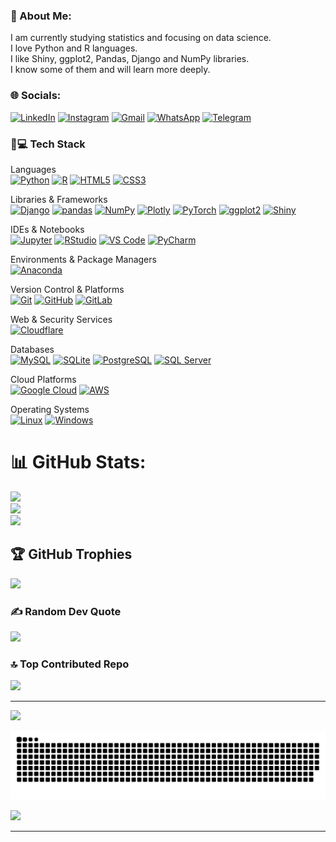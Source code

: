 ### 💫 About Me:
I am currently studying statistics and focusing on data science.<br>I love Python and R languages.<br>​​I like Shiny, ggplot2, Pandas, Django and NumPy libraries.<br>I know some of them and will learn more deeply.


### 🌐 Socials:
[![LinkedIn](https://img.shields.io/badge/LinkedIn-0A66C2?style=flat&logo=linkedin&logoColor=white)](https://www.linkedin.com/in/abolfazl-taheri-haghighi)
[![Instagram](https://img.shields.io/badge/Instagram-E4405F?style=flat&logo=instagram&logoColor=white)](https://instagram.com/Abolfazl.taheri_pv)
[![Gmail](https://img.shields.io/badge/Email-D14836?style=flat&logo=gmail&logoColor=white)](mailto:your.email@example.com)
[![WhatsApp](https://img.shields.io/badge/WhatsApp-25D366?style=flat&logo=whatsapp&logoColor=white)](https://wa.me/989174874818)
[![Telegram](https://img.shields.io/badge/Telegram-2CA5E0?style=flat&logo=telegram&logoColor=white)](https://t.me/+989174874818)

### 🧠💻  Tech Stack

Languages  
[![Python](https://img.shields.io/badge/Python-3776AB?style=flat&logo=python&logoColor=white)](https://www.python.org/)
[![R](https://img.shields.io/badge/R-276DC3?style=flat&logo=r&logoColor=white)](https://www.r-project.org/)
[![HTML5](https://img.shields.io/badge/HTML5-E34F26?style=flat&logo=html5&logoColor=white)](https://developer.mozilla.org/en-US/docs/Web/HTML)
[![CSS3](https://img.shields.io/badge/CSS3-1572B6?style=flat&logo=css3&logoColor=white)](https://developer.mozilla.org/en-US/docs/Web/CSS)

Libraries & Frameworks  
[![Django](https://img.shields.io/badge/Django-092E20?style=flat&logo=django&logoColor=white)](https://www.djangoproject.com/)
[![pandas](https://img.shields.io/badge/Pandas-150458?style=flat&logo=pandas&logoColor=white)](https://pandas.pydata.org/)
[![NumPy](https://img.shields.io/badge/NumPy-013243?style=flat&logo=numpy&logoColor=white)](https://numpy.org/)
[![Plotly](https://img.shields.io/badge/Plotly-3F4F75?style=flat&logo=plotly&logoColor=white)](https://plotly.com/)
[![PyTorch](https://img.shields.io/badge/PyTorch-EE4C2C?style=flat&logo=pytorch&logoColor=white)](https://pytorch.org/)
[![ggplot2](https://img.shields.io/badge/ggplot2-6A0DAD?style=flat&logo=r&logoColor=white)](https://ggplot2.tidyverse.org/)
[![Shiny](https://img.shields.io/badge/Shiny-009CA6?style=flat&logo=r&logoColor=white)](https://shiny.rstudio.com/)

IDEs & Notebooks  
[![Jupyter](https://img.shields.io/badge/Jupyter-F37626?style=flat&logo=jupyter&logoColor=white)](https://jupyter.org/)
[![RStudio](https://img.shields.io/badge/RStudio-75AADB?style=flat&logo=rstudio&logoColor=white)](https://rstudio.com/)
[![VS Code](https://img.shields.io/badge/VS%20Code-007ACC?style=flat&logo=visual-studio-code&logoColor=white)](https://code.visualstudio.com/)
[![PyCharm](https://img.shields.io/badge/PyCharm-000000?style=flat&logo=pycharm&logoColor=white)](https://www.jetbrains.com/pycharm/)


Environments & Package Managers  
[![Anaconda](https://img.shields.io/badge/Anaconda-44A833?style=flat&logo=anaconda&logoColor=white)](https://www.anaconda.com/)

Version Control & Platforms  
[![Git](https://img.shields.io/badge/Git-F05032?style=flat&logo=git&logoColor=white)](https://git-scm.com/)
[![GitHub](https://img.shields.io/badge/GitHub-181717?style=flat&logo=github&logoColor=white)](https://github.com/)
[![GitLab](https://img.shields.io/badge/GitLab-FC6D26?style=flat&logo=gitlab&logoColor=white)](https://gitlab.com/)

Web & Security Services  
[![Cloudflare](https://img.shields.io/badge/Cloudflare-F38020?style=flat&logo=cloudflare&logoColor=white)](https://www.cloudflare.com/)

Databases  
[![MySQL](https://img.shields.io/badge/MySQL-4479A1?style=flat&logo=mysql&logoColor=white)](https://www.mysql.com/)
[![SQLite](https://img.shields.io/badge/SQLite-003B57?style=flat&logo=sqlite&logoColor=white)](https://www.sqlite.org/)
[![PostgreSQL](https://img.shields.io/badge/PostgreSQL-336791?style=flat&logo=postgresql&logoColor=white)](https://www.postgresql.org/)
[![SQL Server](https://img.shields.io/badge/Microsoft_SQL_Server-CC2927?style=flat&logo=microsoft-sql-server&logoColor=white)](https://www.microsoft.com/en-us/sql-server)

Cloud Platforms  
[![Google Cloud](https://img.shields.io/badge/Google%20Cloud-4285F4?style=flat&logo=google-cloud&logoColor=white)](https://cloud.google.com/)
[![AWS](https://img.shields.io/badge/AWS-232F3E?style=flat&logo=amazon-aws&logoColor=white)](https://aws.amazon.com/)

Operating Systems  
[![Linux](https://img.shields.io/badge/Linux-FCC624?style=flat&logo=linux&logoColor=black)](https://www.kernel.org/)
[![Windows](https://img.shields.io/badge/Windows-0078D6?style=flat&logo=windows&logoColor=white)](https://www.microsoft.com/windows)

# 📊 GitHub Stats:
![](https://github-readme-stats.vercel.app/api?username=Abolfazl-TaheriHaghighi&theme=dark&hide_border=false&include_all_commits=true&count_private=true)<br/>
![](https://nirzak-streak-stats.vercel.app/?user=Abolfazl-TaheriHaghighi&theme=dark&hide_border=false)<br/>
![](https://github-readme-stats.vercel.app/api/top-langs/?username=Abolfazl-TaheriHaghighi&theme=dark&hide_border=false&include_all_commits=true&count_private=true&layout=compact)

## 🏆 GitHub Trophies
![](https://github-profile-trophy.vercel.app/?username=Abolfazl-TaheriHaghighi&theme=radical&no-frame=false&no-bg=false&margin-w=4)

### ✍️ Random Dev Quote
![](https://quotes-github-readme.vercel.app/api?type=horizontal&theme=radical)

### 🔝 Top Contributed Repo
![](https://github-contributor-stats.vercel.app/api?username=Abolfazl-TaheriHaghighi&limit=5&theme=dark&combine_all_yearly_contributions=true)

---
[![](https://visitcount.itsvg.in/api?id=Abolfazl-TaheriHaghighi&icon=0&color=1)](https://visitcount.itsvg.in)

<picture>
  <source media="(prefers-color-scheme: dark)" srcset="https://raw.githubusercontent.com/Abolfazl-TaheriHaghighi/Abolfazl-TaheriHaghighi/output/github-snake-dark.svg" />
  <source media="(prefers-color-scheme: light)" srcset="https://raw.githubusercontent.com/Abolfazl-TaheriHaghighi/Abolfazl-TaheriHaghighi/output/github-snake.svg" />
  <img alt="github-snake" src="https://raw.githubusercontent.com/Abolfazl-TaheriHaghighi/Abolfazl-TaheriHaghighi/output/github-snake.svg" />
</picture>

<!-- Proudly created with GPRM ( https://gprm.itsvg.in ) -->




[![](https://visitcount.itsvg.in/api?id=Abolfazl-TaheriHaghighi&icon=0&color=1)](https://visitcount.itsvg.in)



---



